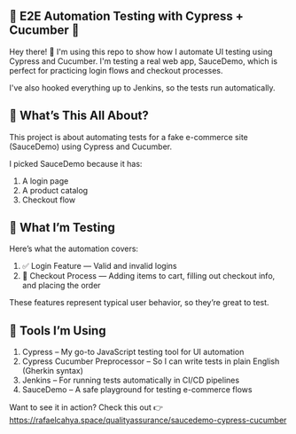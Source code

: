 ## 🧪 E2E Automation Testing with Cypress + Cucumber 🥒
Hey there! 👋 I'm using this repo to show how I automate UI testing using Cypress and Cucumber. I'm testing a real web app, SauceDemo, which is perfect for practicing login flows and checkout processes.

I've also hooked everything up to Jenkins, so the tests run automatically.

## 🎯 What’s This All About?
This project is about automating tests for a fake e-commerce site (SauceDemo) using Cypress and Cucumber.

I picked SauceDemo because it has:

1. A login page
2. A product catalog
3. Checkout flow

## 🧠 What I’m Testing
Here’s what the automation covers:
1. ✅ Login Feature — Valid and invalid logins
2. 🛒 Checkout Process — Adding items to cart, filling out checkout info, and placing the order

These features represent typical user behavior, so they’re great to test.

## 🔧 Tools I’m Using
1. Cypress – My go-to JavaScript testing tool for UI automation
2. Cypress Cucumber Preprocessor – So I can write tests in plain English (Gherkin syntax)
3. Jenkins – For running tests automatically in CI/CD pipelines
4. SauceDemo – A safe playground for testing e-commerce flows

Want to see it in action? Check this out 👉 https://rafaelcahya.space/qualityassurance/saucedemo-cypress-cucumber
